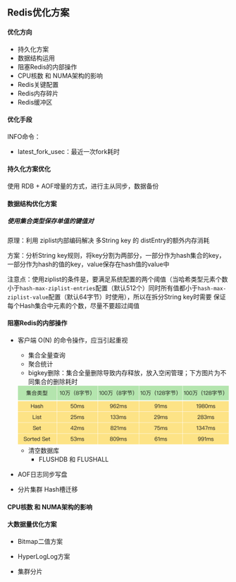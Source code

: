 ## Redis优化方案



#### 优化方向

- 持久化方案
- 数据结构运用
- 阻塞Redis的内部操作
- CPU核数 和 NUMA架构的影响
- Redis关键配置
- Redis内存碎片
- Redis缓冲区



#### 优化手段

INFO命令：

- latest_fork_usec：最近一次fork耗时





#### 持久化方案优化

使用 RDB + AOF增量的方式，进行主从同步，数据备份



#### 数据结构优化方案

##### 使用集合类型保存单值的键值对

原理：利用 ziplist内部编码解决 多String key 的 distEntry的额外内存消耗

方案：分析String key规则，将key分割为两部分，一部分作为hash集合的key，一部分作为hash的值的key，value保存在hash值的value中

注意点：使用ziplist的条件是，要满足系统配置的两个阈值（当哈希类型元素个数小于`hash-max-ziplist-entries`配置（默认512个）同时所有值都小于`hash-max-ziplist-value`配置（默认64字节）时使用），所以在拆分String key时需要 保证 每个Hash集合中元素的个数，尽量不要超过阈值



#### 阻塞Redis的内部操作

- 客户端 O(N) 的命令操作，应当引起重视

  - 集合全量查询
  - 聚合统计
  - bigkey删除：集合全量删除导致内存释放，放入空闲管理；下方图片为不同集合的删除耗时

  <img src="assets/image-20211027212521550.png" alt="image-20211027212521550" style="zoom:50%;" />

  - 清空数据库
    - FLUSHDB 和 FLUSHALL

- AOF日志同步写盘

- 分片集群 Hash槽迁移



#### CPU核数 和 NUMA架构的影响







#### 大数据量优化方案

- Bitmap二值方案
- HyperLogLog方案

- 集群分片



